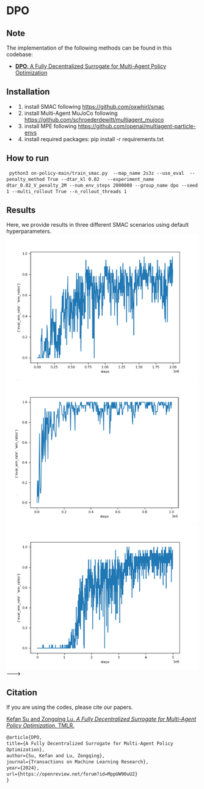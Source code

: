 # DPO

## Note

The implementation of the following methods can be found in this codebase:
- [**DPO**: A Fully Decentralized Surrogate for Multi-Agent Policy Optimization](https://openreview.net/forum?id=MppUW90uU2)

## Installation

- 1. install SMAC following https://github.com/oxwhirl/smac
- 2. install Multi-Agent MuJoCo following https://github.com/schroederdewitt/multiagent_mujoco
- 3. install MPE following https://github.com/openai/multiagent-particle-envs
- 4. install required packages: pip install -r requirements.txt 

## How to run

```
 python3 on-policy-main/train_smac.py  --map_name 2s3z --use_eval  --penalty_method True --dtar_kl 0.02   --experiment_name dtar_0.02_V_penalty_2M --num_env_steps 2000000 --group_name dpo --seed 1 --multi_rollout True --n_rollout_threads 1
```
## Results

Here, we provide results in three different SMAC scenarios using default hyperparameters.
![2s3z](./img/2s3z.png)![8m](./img/8m.png)![3s5z](./img/3s5z.png)
--->

## Citation

If you are using the codes, please cite our papers.

[Kefan Su and Zongqing Lu. *A Fully Decentralized Surrogate for Multi-Agent Policy Optimization*. TMLR.](https://openreview.net/forum?id=MppUW90uU2)


    @article{DPO,
    title={A Fully Decentralized Surrogate for Multi-Agent Policy Optimization},
    author={Su, Kefan and Lu, Zongqing},
    journal={Transactions on Machine Learning Research},
    year={2024},
    url={https://openreview.net/forum?id=MppUW90uU2}
    }
